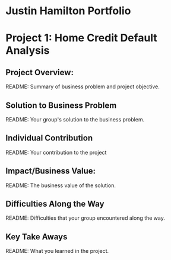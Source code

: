 # Justin Hamilton Portfolio


# Project 1: Home Credit Default Analysis
## Project Overview:
README: Summary of business problem and project objective.

## Solution to Business Problem
README: Your group's solution to the business problem.

## Individual Contribution
README: Your contribution to the project

## Impact/Business Value:
README: The business value of the solution.

## Difficulties Along the Way
README: Difficulties that your group encountered along the way.

## Key Take Aways
README: What you learned in the project.
